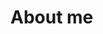 # About me

<!--
**IVHANS/IVHANS** is a ✨ _special_ ✨ repository because its `README.md` (this file) appears on your GitHub profile.

Here are some ideas to get you started:

- 🌱 I’m currently learning GitHub ...
- 👯 I’m looking to collaborate on My future project...
- 🤔 I’m looking for help with my future co workers...
- 💬 Ask me about everything i know...
- 📫 How to reach me: 09951766992 ...
- ⚡ Fun fact: I'm handsome...
-->
